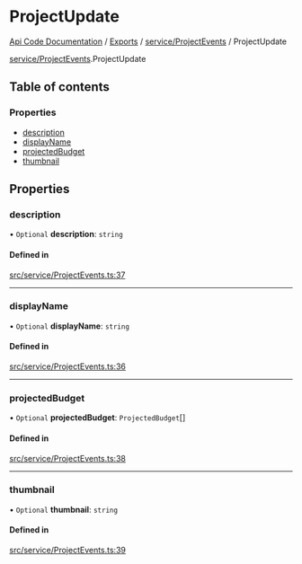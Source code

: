 # ProjectUpdate
 
[Api Code Documentation](../README.md) / [Exports](../modules.md) / [service/ProjectEvents](../modules/service_ProjectEvents.md) / ProjectUpdate

[service/ProjectEvents](../modules/service_ProjectEvents.md).ProjectUpdate

## Table of contents

### Properties

- [description](service_ProjectEvents.ProjectUpdate.md#description)
- [displayName](service_ProjectEvents.ProjectUpdate.md#displayname)
- [projectedBudget](service_ProjectEvents.ProjectUpdate.md#projectedbudget)
- [thumbnail](service_ProjectEvents.ProjectUpdate.md#thumbnail)

## Properties

### description

• `Optional` **description**: `string`

#### Defined in

[src/service/ProjectEvents.ts:37](https://github.com/openkfw/TruBudget/blob/26ade46/api/src/service/ProjectEvents.ts#L37)

___

### displayName

• `Optional` **displayName**: `string`

#### Defined in

[src/service/ProjectEvents.ts:36](https://github.com/openkfw/TruBudget/blob/26ade46/api/src/service/ProjectEvents.ts#L36)

___

### projectedBudget

• `Optional` **projectedBudget**: `ProjectedBudget`[]

#### Defined in

[src/service/ProjectEvents.ts:38](https://github.com/openkfw/TruBudget/blob/26ade46/api/src/service/ProjectEvents.ts#L38)

___

### thumbnail

• `Optional` **thumbnail**: `string`

#### Defined in

[src/service/ProjectEvents.ts:39](https://github.com/openkfw/TruBudget/blob/26ade46/api/src/service/ProjectEvents.ts#L39)
